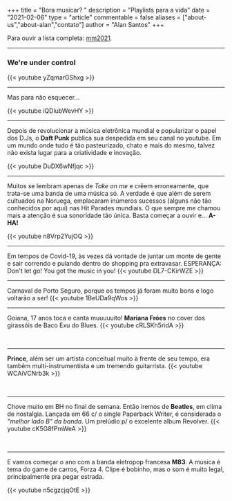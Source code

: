 +++
title = "Bora musicar? "
description = "Playlists para a vida"
date = "2021-02-06"
type = "article"
commentable = false
aliases = ["about-us","about-alan","contato"]
author = "Alan Santos"
+++

Para ouvir a lista completa: [mm2021](https://music.youtube.com/playlist?list=PLYgwqzinSWnFMYr0-Sc-gHtjRUvsTCEor).

---

### We're under control

{{< youtube yZqmarGShxg >}}

---
Mas para não esquecer...

{{< youtube iQDlubWevHY >}}

---
Depois de revolucionar a música eletrônica mundial e popularizar o papel dos D.Js, o **Daft Punk** publica sua despedida em seu canal no youtube. Em um mundo onde tudo é tão pasteurizado, chato e mais do mesmo, talvez não exista lugar para a criatividade e inovação.

{{< youtube DuDX6wNfjqc >}}

---
Muitos se lembram apenas de *Take on me* e crêem erroneamente, que trata-se uma banda de uma música só. A verdade é que além de serem cultuados na Noruega, emplacaram inúmeros sucessos (alguns não tão conhecidos por aqui) nas Hit Parades mundiais. O que sempre me chamou mais a atenção é sua sonoridade tão única. Basta começar a ouvir e...  **A-HA!**

{{< youtube n8Vrp2YujOQ >}}

---
Em tempos de Covid-19, às vezes dá vontade de juntar um monte de gente e sair correndo e pulando dentro do shopping pra extravasar. ESPERANÇA: Don't let go! You got the music in you!
{{< youtube DL7-CKirWZE >}}

---
Carnaval de Porto Seguro, porque os tempos já foram muito bons e logo voltarão a ser!
{{< youtube 1BeUDa9qWos >}}

---
Goiana, 17 anos toca e canta muuuuuito! **Mariana Fróes** no cover dos girassóis de Baco Exu do Blues.
{{< youtube cRLSKh5ridA >}}

&nbsp;

---
**Prince**, além ser um artista conceitual muito à frente de seu tempo, era também multi-instrumentista e um tremendo guitarrista.
{{< youtube WCAiVCNrb3k >}}

&nbsp;

---
Chove muito em BH no final de semana. Então iremos de **Beatles**, em clima de nostalgia. Lançada em 66 c/ o single Paperback Writer, é considerada o *"melhor lado B" da banda*. Um prelúdio p/ o excelente album Revolver.
{{< youtube cK5G8fPmWeA >}}

&nbsp;

---
E vamos começar o ano com a banda eletropop francesa **M83**.  A música é tema do game de carros, Forza 4. Clipe é bobinho, mas o som é muito legal, principalmente pra pegar estrada.

{{< youtube n5cgzcjqOtE >}}
